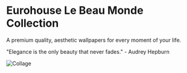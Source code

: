 # Eurohouse Le Beau Monde Collection

A premium quality, aesthetic wallpapers for every moment of your life.

"Elegance is the only beauty that never fades." - Audrey Hepburn

![Collage](https://github.com/eurohouse/echelon/blob/main/echelon.collage.png?raw=true)
